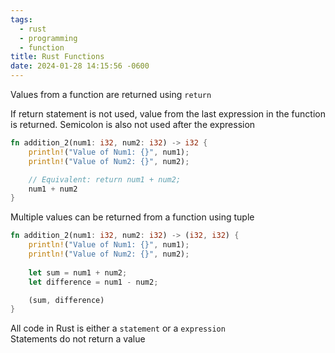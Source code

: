 ```yaml
---
tags:
  - rust
  - programming
  - function
title: Rust Functions
date: 2024-01-28 14:15:56 -0600
---
```


Values from a function are returned using `return`  

If return statement is not used, value from the last expression in the function is returned. Semicolon is also not used after the expression  

```rust
fn addition_2(num1: i32, num2: i32) -> i32 {
    println!("Value of Num1: {}", num1);
    println!("Value of Num2: {}", num2);

	// Equivalent: return num1 + num2;
    num1 + num2
}
```

Multiple values can be returned from a function using tuple

```rust
fn addition_2(num1: i32, num2: i32) -> (i32, i32) {
    println!("Value of Num1: {}", num1);
    println!("Value of Num2: {}", num2);
    
    let sum = num1 + num2;
    let difference = num1 - num2;

    (sum, difference)
}
```

All code in Rust is either a `statement` or a `expression`  
Statements do not return a value
